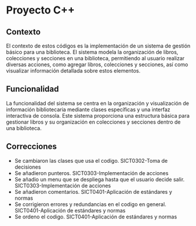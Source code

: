 # Proyecto C++

## Contexto

El contexto de estos códigos es la implementación de un sistema de gestión básico para una biblioteca. El sistema modela la organización de libros, colecciones y secciones en una biblioteca, permitiendo al usuario realizar diversas acciones, como agregar libros, colecciones y secciones, así como visualizar información detallada sobre estos elementos.

## Funcionalidad

La funcionalidad del sistema se centra en la organización y visualización de información bibliotecaria mediante clases específicas y una interfaz interactiva de consola. Este sistema proporciona una estructura básica para gestionar libros y su organización en colecciones y secciones dentro de una biblioteca.

## Correcciones

-  Se cambiaron las clases que usa el codigo. SICT0302-Toma de decisiones
-  Se añadieron punteros. SICT0303-Implementación de acciones
-  Se añadio un menu que se despliega hasta que el usuario decide salir. SICT0303-Implementación de acciones
-  Se añadieron comentarios. SICT0401-Aplicación de estándares y normas
-  Se corrigieron errores y redundancias en el codigo en general. SICT0401-Aplicación de estándares y normas
-  Se ordeno el codigo. SICT0401-Aplicación de estándares y normas
